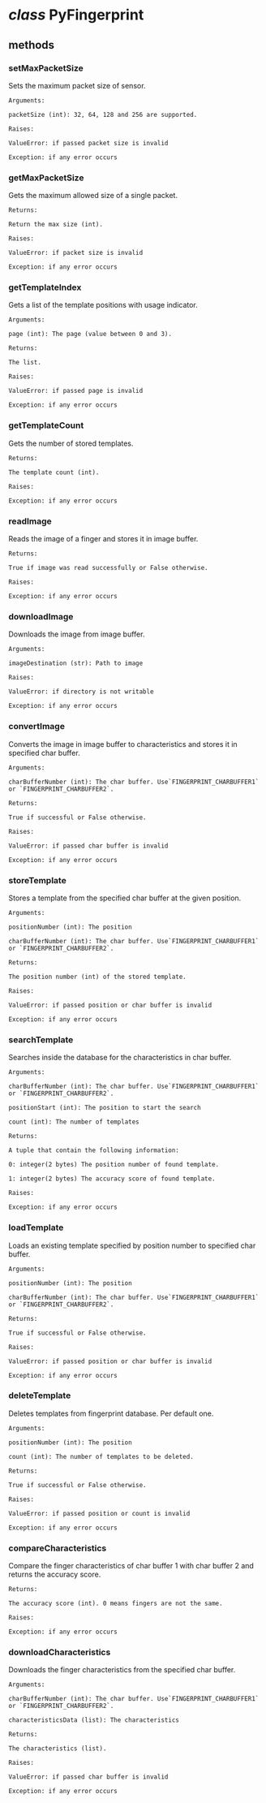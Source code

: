 # _class_ PyFingerprint

## methods

### setMaxPacketSize

Sets the maximum packet size of sensor.

    Arguments:

    packetSize (int): 32, 64, 128 and 256 are supported.

    Raises:

    ValueError: if passed packet size is invalid

    Exception: if any error occurs

### getMaxPacketSize

Gets the maximum allowed size of a single packet.

    Returns:

    Return the max size (int).

    Raises:

    ValueError: if packet size is invalid

    Exception: if any error occurs

### getTemplateIndex

Gets a list of the template positions with usage indicator.

    Arguments:

    page (int): The page (value between 0 and 3).

    Returns:

    The list.

    Raises:

    ValueError: if passed page is invalid

    Exception: if any error occurs

### getTemplateCount

Gets the number of stored templates.

    Returns:

    The template count (int).

    Raises:

    Exception: if any error occurs

### readImage

Reads the image of a finger and stores it in image buffer.

    Returns:

    True if image was read successfully or False otherwise.

    Raises:

    Exception: if any error occurs

### downloadImage

Downloads the image from image buffer.

    Arguments:

    imageDestination (str): Path to image

    Raises:

    ValueError: if directory is not writable

    Exception: if any error occurs

### convertImage

Converts the image in image buffer to characteristics and stores it in specified char buffer.

    Arguments:

    charBufferNumber (int): The char buffer. Use`FINGERPRINT_CHARBUFFER1` or `FINGERPRINT_CHARBUFFER2`.

    Returns:

    True if successful or False otherwise.

    Raises:

    ValueError: if passed char buffer is invalid

    Exception: if any error occurs

### storeTemplate

Stores a template from the specified char buffer at the given position.

    Arguments:

    positionNumber (int): The position

    charBufferNumber (int): The char buffer. Use`FINGERPRINT_CHARBUFFER1` or `FINGERPRINT_CHARBUFFER2`.

    Returns:

    The position number (int) of the stored template.

    Raises:

    ValueError: if passed position or char buffer is invalid

    Exception: if any error occurs

### searchTemplate

Searches inside the database for the characteristics in char buffer.

    Arguments:

    charBufferNumber (int): The char buffer. Use`FINGERPRINT_CHARBUFFER1` or `FINGERPRINT_CHARBUFFER2`.

    positionStart (int): The position to start the search

    count (int): The number of templates

    Returns:

    A tuple that contain the following information:

    0: integer(2 bytes) The position number of found template.

    1: integer(2 bytes) The accuracy score of found template.

    Raises:

    Exception: if any error occurs

### loadTemplate

Loads an existing template specified by position number to specified char buffer.

    Arguments:

    positionNumber (int): The position

    charBufferNumber (int): The char buffer. Use`FINGERPRINT_CHARBUFFER1` or `FINGERPRINT_CHARBUFFER2`.

    Returns:

    True if successful or False otherwise.

    Raises:

    ValueError: if passed position or char buffer is invalid

    Exception: if any error occurs

### deleteTemplate

Deletes templates from fingerprint database. Per default one.

    Arguments:

    positionNumber (int): The position

    count (int): The number of templates to be deleted.

    Returns:

    True if successful or False otherwise.

    Raises:

    ValueError: if passed position or count is invalid

    Exception: if any error occurs

### compareCharacteristics

Compare the finger characteristics of char buffer 1 with char buffer 2 and returns the accuracy score.

    Returns:

    The accuracy score (int). 0 means fingers are not the same.

    Raises:

    Exception: if any error occurs

### downloadCharacteristics

Downloads the finger characteristics from the specified char buffer.

    Arguments:

    charBufferNumber (int): The char buffer. Use`FINGERPRINT_CHARBUFFER1` or `FINGERPRINT_CHARBUFFER2`.

    characteristicsData (list): The characteristics

    Returns:

    The characteristics (list).

    Raises:

    ValueError: if passed char buffer is invalid

    Exception: if any error occurs
